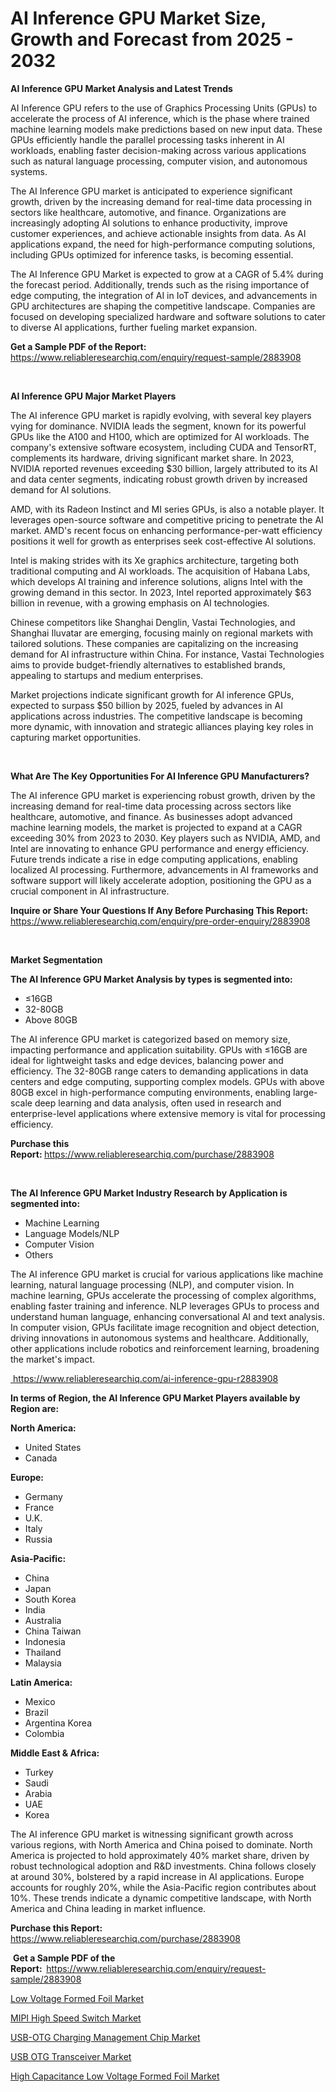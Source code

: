 <p><h1>AI Inference GPU Market Size, Growth and Forecast from 2025 - 2032</h1></p><p><strong>AI Inference GPU Market Analysis and Latest Trends</strong></p>
<p><p>AI Inference GPU refers to the use of Graphics Processing Units (GPUs) to accelerate the process of AI inference, which is the phase where trained machine learning models make predictions based on new input data. These GPUs efficiently handle the parallel processing tasks inherent in AI workloads, enabling faster decision-making across various applications such as natural language processing, computer vision, and autonomous systems.</p><p>The AI Inference GPU market is anticipated to experience significant growth, driven by the increasing demand for real-time data processing in sectors like healthcare, automotive, and finance. Organizations are increasingly adopting AI solutions to enhance productivity, improve customer experiences, and achieve actionable insights from data. As AI applications expand, the need for high-performance computing solutions, including GPUs optimized for inference tasks, is becoming essential.</p><p>The AI Inference GPU Market is expected to grow at a CAGR of 5.4% during the forecast period. Additionally, trends such as the rising importance of edge computing, the integration of AI in IoT devices, and advancements in GPU architectures are shaping the competitive landscape. Companies are focused on developing specialized hardware and software solutions to cater to diverse AI applications, further fueling market expansion.</p></p>
<p><strong>Get a Sample PDF of the Report:&nbsp;</strong> <a href="https://www.reliableresearchiq.com/enquiry/request-sample/2883908?utm_campaign=1870&utm_medium=2&utm_source=Github&utm_content=ia&utm_term=13032025&utm_id=ai-inference-gpu">https://www.reliableresearchiq.com/enquiry/request-sample/2883908</a></p>
<p>&nbsp;</p>
<p><strong>AI Inference GPU Major Market Players</strong></p>
<p><p>The AI inference GPU market is rapidly evolving, with several key players vying for dominance. NVIDIA leads the segment, known for its powerful GPUs like the A100 and H100, which are optimized for AI workloads. The company's extensive software ecosystem, including CUDA and TensorRT, complements its hardware, driving significant market share. In 2023, NVIDIA reported revenues exceeding $30 billion, largely attributed to its AI and data center segments, indicating robust growth driven by increased demand for AI solutions.</p><p>AMD, with its Radeon Instinct and MI series GPUs, is also a notable player. It leverages open-source software and competitive pricing to penetrate the AI market. AMD's recent focus on enhancing performance-per-watt efficiency positions it well for growth as enterprises seek cost-effective AI solutions.</p><p>Intel is making strides with its Xe graphics architecture, targeting both traditional computing and AI workloads. The acquisition of Habana Labs, which develops AI training and inference solutions, aligns Intel with the growing demand in this sector. In 2023, Intel reported approximately $63 billion in revenue, with a growing emphasis on AI technologies.</p><p>Chinese competitors like Shanghai Denglin, Vastai Technologies, and Shanghai Iluvatar are emerging, focusing mainly on regional markets with tailored solutions. These companies are capitalizing on the increasing demand for AI infrastructure within China. For instance, Vastai Technologies aims to provide budget-friendly alternatives to established brands, appealing to startups and medium enterprises.</p><p>Market projections indicate significant growth for AI inference GPUs, expected to surpass $50 billion by 2025, fueled by advances in AI applications across industries. The competitive landscape is becoming more dynamic, with innovation and strategic alliances playing key roles in capturing market opportunities.</p></p>
<p>&nbsp;</p>
<p><strong>What Are The Key Opportunities For AI Inference GPU Manufacturers?</strong></p>
<p><p>The AI inference GPU market is experiencing robust growth, driven by the increasing demand for real-time data processing across sectors like healthcare, automotive, and finance. As businesses adopt advanced machine learning models, the market is projected to expand at a CAGR exceeding 30% from 2023 to 2030. Key players such as NVIDIA, AMD, and Intel are innovating to enhance GPU performance and energy efficiency. Future trends indicate a rise in edge computing applications, enabling localized AI processing. Furthermore, advancements in AI frameworks and software support will likely accelerate adoption, positioning the GPU as a crucial component in AI infrastructure.</p></p>
<p><strong>Inquire or Share Your Questions If Any Before Purchasing This Report:</strong> <a href="https://www.reliableresearchiq.com/enquiry/pre-order-enquiry/2883908?utm_campaign=1870&utm_medium=2&utm_source=Github&utm_content=ia&utm_term=13032025&utm_id=ai-inference-gpu">https://www.reliableresearchiq.com/enquiry/pre-order-enquiry/2883908</a></p>
<p>&nbsp;</p>
<p><strong>Market Segmentation</strong></p>
<p><strong>The AI Inference GPU Market Analysis by types is segmented into:</strong></p>
<p><ul><li>≤16GB</li><li>32-80GB</li><li>Above 80GB</li></ul></p>
<p><p>The AI inference GPU market is categorized based on memory size, impacting performance and application suitability. GPUs with ≤16GB are ideal for lightweight tasks and edge devices, balancing power and efficiency. The 32-80GB range caters to demanding applications in data centers and edge computing, supporting complex models. GPUs with above 80GB excel in high-performance computing environments, enabling large-scale deep learning and data analysis, often used in research and enterprise-level applications where extensive memory is vital for processing efficiency.</p></p>
<p><strong>Purchase this Report:&nbsp;</strong><a href="https://www.reliableresearchiq.com/purchase/2883908?utm_campaign=1870&utm_medium=2&utm_source=Github&utm_content=ia&utm_term=13032025&utm_id=ai-inference-gpu">https://www.reliableresearchiq.com/purchase/2883908</a></p>
<p>&nbsp;</p>
<p><strong>The AI Inference GPU Market Industry Research by Application is segmented into:</strong></p>
<p><ul><li>Machine Learning</li><li>Language Models/NLP</li><li>Computer Vision</li><li>Others</li></ul></p>
<p><p>The AI inference GPU market is crucial for various applications like machine learning, natural language processing (NLP), and computer vision. In machine learning, GPUs accelerate the processing of complex algorithms, enabling faster training and inference. NLP leverages GPUs to process and understand human language, enhancing conversational AI and text analysis. In computer vision, GPUs facilitate image recognition and object detection, driving innovations in autonomous systems and healthcare. Additionally, other applications include robotics and reinforcement learning, broadening the market's impact.</p></p>
<p><a href="https://www.reliableresearchiq.com/ai-inference-gpu-r2883908?utm_campaign=1870&utm_medium=2&utm_source=Github&utm_content=ia&utm_term=13032025&utm_id=ai-inference-gpu">&nbsp;https://www.reliableresearchiq.com/ai-inference-gpu-r2883908</a></p>
<p><strong>In terms of Region, the AI Inference GPU Market Players available by Region are:</strong></p>
<p>
    <p> <strong> North America: </strong>
        <ul>
            <li>United States</li>
            <li>Canada</li>
        </ul>
        </p> 
    <p> <strong> Europe: </strong>
        <ul>
            <li>Germany</li>
            <li>France</li>
            <li>U.K.</li>
            <li>Italy</li>
            <li>Russia</li>
        </ul>
        </p> 
    <p> <strong> Asia-Pacific: </strong>
        <ul>
            <li>China</li>
            <li>Japan</li>
            <li>South Korea</li>
            <li>India</li>
            <li>Australia</li>
            <li>China Taiwan</li>
            <li>Indonesia</li>
            <li>Thailand</li>
            <li>Malaysia</li>
        </ul>
        </p> 
    <p> <strong> Latin America: </strong>
        <ul>
            <li>Mexico</li>
            <li>Brazil</li>
            <li>Argentina Korea</li>
            <li>Colombia</li>
        </ul>
        </p> 
    <p> <strong> Middle East & Africa: </strong>
        <ul>
            <li>Turkey</li>
            <li>Saudi</li>
            <li>Arabia</li>
            <li>UAE</li>
            <li>Korea</li>
        </ul>
    </p>
    </p>
<p><p>The AI inference GPU market is witnessing significant growth across various regions, with North America and China poised to dominate. North America is projected to hold approximately 40% market share, driven by robust technological adoption and R&D investments. China follows closely at around 30%, bolstered by a rapid increase in AI applications. Europe accounts for roughly 20%, while the Asia-Pacific region contributes about 10%. These trends indicate a dynamic competitive landscape, with North America and China leading in market influence.</p></p>
<p><strong>Purchase this Report: </strong><a href="https://www.reliableresearchiq.com/purchase/2883908?utm_campaign=1870&utm_medium=2&utm_source=Github&utm_content=ia&utm_term=13032025&utm_id=ai-inference-gpu">https://www.reliableresearchiq.com/purchase/2883908</a></p>
<p>&nbsp;<strong>Get a Sample PDF of the Report:&nbsp;&nbsp;</strong><a href="https://www.reliableresearchiq.com/enquiry/request-sample/2883908?utm_campaign=1870&utm_medium=2&utm_source=Github&utm_content=ia&utm_term=13032025&utm_id=ai-inference-gpu">https://www.reliableresearchiq.com/enquiry/request-sample/2883908</a></p>
<p><strong></strong></p>
<p><p><a href="https://github.com/fungkychiman/Market-Research-Report-List-1/blob/main/low-voltage-formed-foil-market.md?utm_campaign=1870&utm_medium=2&utm_source=Github&utm_content=ia&utm_term=13032025&utm_id=ai-inference-gpu">Low Voltage Formed Foil Market</a></p><p><a href="https://github.com/yuukoleuda/Market-Research-Report-List-1/blob/main/mipi-high-speed-switch-market.md?utm_campaign=1870&utm_medium=2&utm_source=Github&utm_content=ia&utm_term=13032025&utm_id=ai-inference-gpu">MIPI High Speed Switch Market</a></p><p><a href="https://github.com/marteyfito9/Market-Research-Report-List-1/blob/main/usb-otg-charging-management-chip-market.md?utm_campaign=1870&utm_medium=2&utm_source=Github&utm_content=ia&utm_term=13032025&utm_id=ai-inference-gpu">USB-OTG Charging Management Chip Market</a></p><p><a href="https://github.com/saguegrody74/Market-Research-Report-List-1/blob/main/usb-otg-transceiver-market.md?utm_campaign=1870&utm_medium=2&utm_source=Github&utm_content=ia&utm_term=13032025&utm_id=ai-inference-gpu">USB OTG Transceiver Market</a></p><p><a href="https://github.com/kitsossadien/Market-Research-Report-List-1/blob/main/high-capacitance-low-voltage-formed-foil-market.md?utm_campaign=1870&utm_medium=2&utm_source=Github&utm_content=ia&utm_term=13032025&utm_id=ai-inference-gpu">High Capacitance Low Voltage Formed Foil Market</a></p></p>